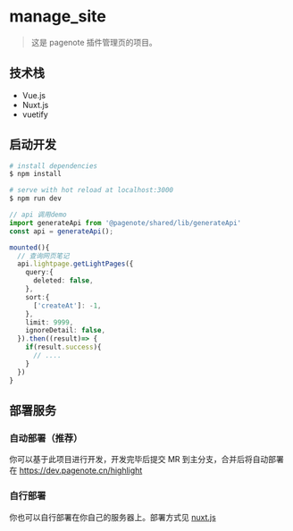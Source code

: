 # manage_site
> 这是 pagenote 插件管理页的项目。

## 技术栈
* Vue.js
* Nuxt.js
* vuetify

## 启动开发

```bash
# install dependencies
$ npm install

# serve with hot reload at localhost:3000
$ npm run dev
```

```typescript
// api 调用demo
import generateApi from '@pagenote/shared/lib/generateApi'
const api = generateApi();

mounted(){
  // 查询网页笔记
  api.lightpage.getLightPages({
    query:{
      deleted: false,
    },
    sort:{
      ['createAt']: -1,
    },
    limit: 9999,
    ignoreDetail: false,
  }).then((result)=> {
    if(result.success){
      // ....
    }
  })
}

```

## 部署服务

### 自动部署（推荐）
你可以基于此项目进行开发，开发完毕后提交 MR 到主分支，合并后将自动部署在 https://dev.pagenote.cn/highlight

### 自行部署
你也可以自行部署在你自己的服务器上。部署方式见 [nuxt.js](https://www.nuxtjs.cn/) 
